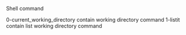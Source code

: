  Shell command

0-current_working_directory contain working directory command
1-listit contain list working directory command
